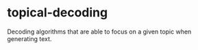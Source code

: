 # topical-decoding
Decoding algorithms that are able to focus on a given topic when generating text.
